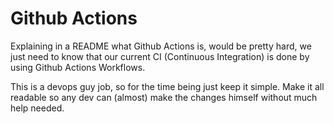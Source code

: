 # Github Actions

Explaining in a README what Github Actions is, would be pretty hard, we just need to know that our current CI (Continuous Integration) is done by using Github Actions Workflows. 

This is a devops guy job, so for the time being just keep it simple. Make it all readable so any dev can (almost) make the changes himself without much help needed.
